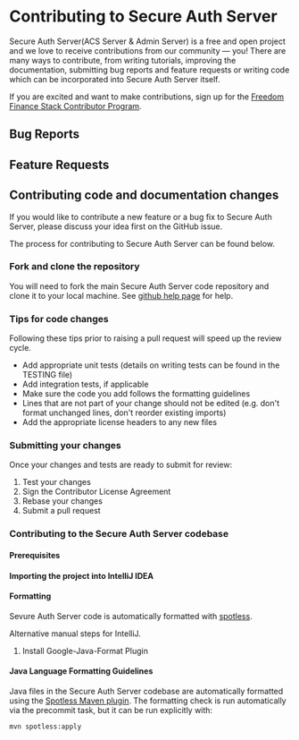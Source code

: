 # Contributing to Secure Auth Server

Secure Auth Server(ACS Server & Admin Server) is a free and open project and we love to receive contributions from our community — you! There are many ways to contribute, from writing tutorials, improving the documentation, submitting bug reports and feature requests or writing code which can be incorporated into Secure Auth Server itself.

If you are excited and want to make contributions, sign up for the [Freedom Finance Stack Contributor Program](https://razorpay.com/).

## Bug Reports

## Feature Requests

## Contributing code and documentation changes
If you would like to contribute a new feature or a bug fix to Secure Auth Server, please discuss your idea first on the GitHub issue.

The process for contributing to Secure Auth Server can be found below.

### Fork and clone the repository
You will need to fork the main Secure Auth Server code repository and clone it to your local machine. See [github help page](https://docs.github.com/en/get-started/quickstart/fork-a-repo) for help.

### Tips for code changes
Following these tips prior to raising a pull request will speed up the review cycle.

* Add appropriate unit tests (details on writing tests can be found in the TESTING file)
* Add integration tests, if applicable
* Make sure the code you add follows the formatting guidelines
* Lines that are not part of your change should not be edited (e.g. don't format unchanged lines, don't reorder existing imports)
* Add the appropriate license headers to any new files

### Submitting your changes

Once your changes and tests are ready to submit for review:

1. Test your changes
2. Sign the Contributor License Agreement
3. Rebase your changes
4. Submit a pull request

### Contributing to the Secure Auth Server codebase

#### Prerequisites

#### Importing the project into IntelliJ IDEA

#### Formatting
Sevure Auth Server code is automatically formatted with [spotless](https://github.com/diffplug/spotless).

Alternative manual steps for IntelliJ.

1. Install Google-Java-Format Plugin

####  Java Language Formatting Guidelines

Java files in the Secure Auth Server codebase are automatically formatted using the [Spotless Maven plugin](https://github.com/diffplug/spotless/tree/main/plugin-maven). The formatting check is run automatically via the precommit task, but it can be run explicitly with:

```
mvn spotless:apply
```